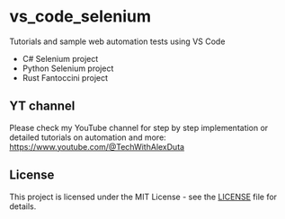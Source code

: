 # vs_code_selenium
Tutorials and sample web automation tests using VS Code
- C# Selenium project
- Python Selenium project
- Rust Fantoccini project

## YT channel
Please check my YouTube channel for step by step implementation or detailed tutorials on automation and more: https://www.youtube.com/@TechWithAlexDuta

## License
This project is licensed under the MIT License - see the [LICENSE](LICENSE) file for details.